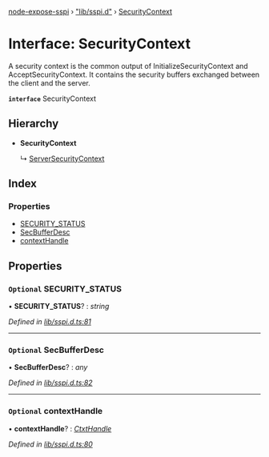 [node-expose-sspi](../README.md) › ["lib/sspi.d"](../modules/_lib_sspi_d_.md) › [SecurityContext](_lib_sspi_d_.securitycontext.md)

# Interface: SecurityContext

A security context is the common output of InitializeSecurityContext and AcceptSecurityContext.
It contains the security buffers exchanged between the client and the server.

**`interface`** SecurityContext

## Hierarchy

* **SecurityContext**

  ↳ [ServerSecurityContext](_lib_sspi_d_.serversecuritycontext.md)

## Index

### Properties

* [SECURITY_STATUS](_lib_sspi_d_.securitycontext.md#optional-security_status)
* [SecBufferDesc](_lib_sspi_d_.securitycontext.md#optional-secbufferdesc)
* [contextHandle](_lib_sspi_d_.securitycontext.md#optional-contexthandle)

## Properties

### `Optional` SECURITY_STATUS

• **SECURITY_STATUS**? : *string*

*Defined in [lib/sspi.d.ts:81](https://github.com/jlguenego/node-expose-sspi/blob/4e8c359/lib/sspi.d.ts#L81)*

___

### `Optional` SecBufferDesc

• **SecBufferDesc**? : *any*

*Defined in [lib/sspi.d.ts:82](https://github.com/jlguenego/node-expose-sspi/blob/4e8c359/lib/sspi.d.ts#L82)*

___

### `Optional` contextHandle

• **contextHandle**? : *[CtxtHandle](_lib_sspi_d_.ctxthandle.md)*

*Defined in [lib/sspi.d.ts:80](https://github.com/jlguenego/node-expose-sspi/blob/4e8c359/lib/sspi.d.ts#L80)*
